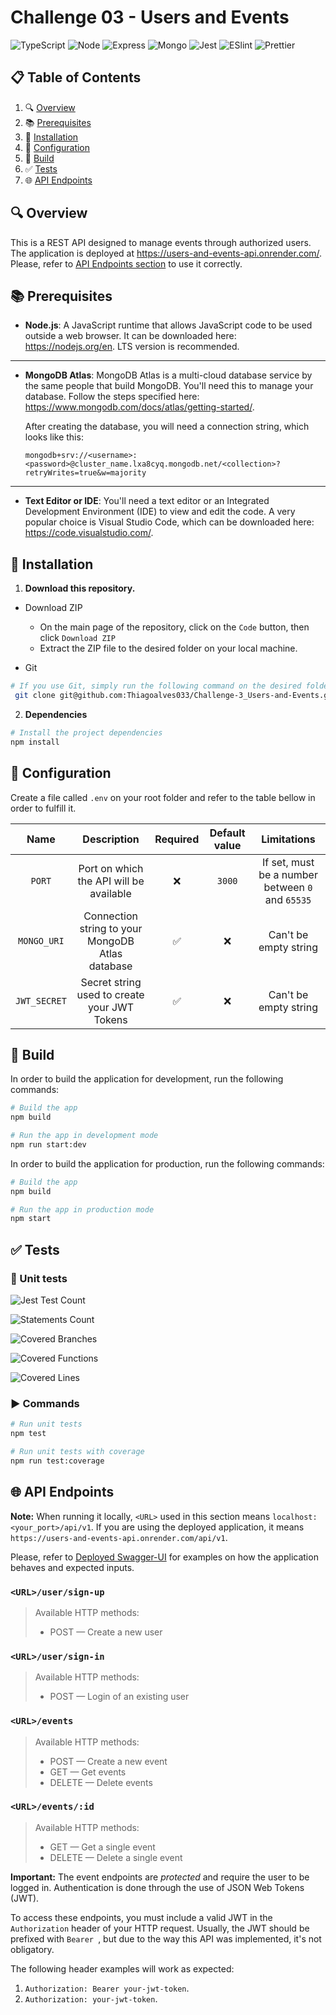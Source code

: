 # Challenge 03 - Users and Events

![TypeScript](https://img.shields.io/badge/TypeScript-007ACC?style=for-the-badge&logo=typescript&logoColor=white) ![Node](https://img.shields.io/badge/-nodejs-black?style=for-the-badge&logoColor=white&logo=node.js&color=366A31) ![Express](https://img.shields.io/badge/Express.js-404D59?style=for-the-badge) ![Mongo](https://img.shields.io/badge/MongoDB-4EA94B?style=for-the-badge&logo=mongodb&logoColor=white) ![Jest](https://img.shields.io/badge/-Jest-black?style=for-the-badge&logoColor=white&logo=jest&color=BF3B14) ![ESlint](https://img.shields.io/badge/eslint-3A33D1?style=for-the-badge&logo=eslint&logoColor=white) ![Prettier](https://img.shields.io/badge/prettier-1A2C34?style=for-the-badge&logo=prettier&logoColor=F7BA3E)

## 📋 Table of Contents

1. 🔍 [Overview](#-overview)
2. 📚 [Prerequisites](#-prerequisites)
3. 🔨 [Installation](#-installation)
4. 🔧 [Configuration](#-configuration)
5. 🚀 [Build](#-build)
6. ✅ [Tests](#-tests)
7. 🌐 [API Endpoints](#-api-endpoints)

## 🔍 Overview

This is a REST API designed to manage events through authorized users.
The application is deployed at https://users-and-events-api.onrender.com/. Please, refer to [API Endpoints section](#-api-endpoints) to use it correctly.

## 📚 Prerequisites

- **Node.js**:
  A JavaScript runtime that allows JavaScript code to be used outside a web browser. It can be downloaded here: https://nodejs.org/en. LTS version is recommended.

---

- **MongoDB Atlas**: MongoDB Atlas is a multi-cloud database service by the same people that build MongoDB. You'll need this to manage your database. Follow the steps specified here: https://www.mongodb.com/docs/atlas/getting-started/.

  After creating the database, you will need a connection string, which looks like this:

  ```
  mongodb+srv://<username>:<password>@cluster_name.lxa8cyq.mongodb.net/<collection>?retryWrites=true&w=majority
  ```

---

- **Text Editor or IDE**: You'll need a text editor or an Integrated Development Environment (IDE) to view and edit the code. A very popular choice is Visual Studio Code, which can be downloaded here: https://code.visualstudio.com/.

## 🔨 Installation

1. **Download this repository.**

- Download ZIP

  - On the main page of the repository, click on the `Code` button, then click `Download ZIP`
  - Extract the ZIP file to the desired folder on your local machine.

- Git

```bash
# If you use Git, simply run the following command on the desired folder:
 git clone git@github.com:Thiagoalves033/Challenge-3_Users-and-Events.git
```

2. **Dependencies**

```bash
# Install the project dependencies
npm install
```

## 🔧 Configuration

Create a file called `.env` on your root folder and refer to the table bellow in order to fulfill it.

|     Name     |                   Description                    | Required | Default value |                   Limitations                    |
| :----------: | :----------------------------------------------: | :------: | :-----------: | :----------------------------------------------: |
|    `PORT`    |     Port on which the API will be available      |    ❌    |    `3000`     | If set, must be a number between `0` and `65535` |
| `MONGO_URI`  | Connection string to your MongoDB Atlas database |    ✅    |      ❌       |              Can't be empty string               |
| `JWT_SECRET` |   Secret string used to create your JWT Tokens   |    ✅    |      ❌       |              Can't be empty string               |

## 🚀 Build

In order to build the application for development, run the following commands:

```bash
# Build the app
npm build

# Run the app in development mode
npm run start:dev
```

In order to build the application for production, run the following commands:

```bash
# Build the app
npm build

# Run the app in production mode
npm start
```

## ✅ Tests

### 🧪 Unit tests

![Jest Test Count](https://img.shields.io/badge/Tests-46-red)

![Statements Count](https://img.shields.io/badge/Statements-208/208_covered_%28100%25%29-red)

![Covered Branches](https://img.shields.io/badge/Branches-24/24_covered_%28100%25%29-red)

![Covered Functions](https://img.shields.io/badge/Functions-44/44_covered_%28100%25%29-red)

![Covered Lines](https://img.shields.io/badge/Lines-198/198_covered_%28100%25%29-red)

### ▶️ Commands

```bash
# Run unit tests
npm test

# Run unit tests with coverage
npm run test:coverage
```

## 🌐 API Endpoints

**Note:** When running it locally, `<URL>` used in this section means `localhost:<your_port>/api/v1`. If you are using the deployed application, it means `https://users-and-events-api.onrender.com/api/v1`.

Please, refer to [Deployed Swagger-UI](https://users-and-events-api.onrender.com/api-docs/#/) for examples on how the application behaves and expected inputs.

### `<URL>/user/sign-up`

> Available HTTP methods:
>
> - POST — Create a new user

### `<URL>/user/sign-in`

> Available HTTP methods:
>
> - POST — Login of an existing user

### `<URL>/events`

> Available HTTP methods:
>
> - POST — Create a new event
> - GET — Get events
> - DELETE — Delete events

### `<URL>/events/:id`

> Available HTTP methods:
>
> - GET — Get a single event
> - DELETE — Delete a single event

**Important:** The event endpoints are _protected_ and require the user to be logged in. Authentication is done through the use of JSON Web Tokens (JWT).

To access these endpoints, you must include a valid JWT in the `Authorization` header of your HTTP request. Usually, the JWT should be prefixed with `Bearer `, but due to the way this API was implemented, it's not obligatory.

The following header examples will work as expected:

1. `Authorization: Bearer your-jwt-token`.
2. `Authorization: your-jwt-token`.
